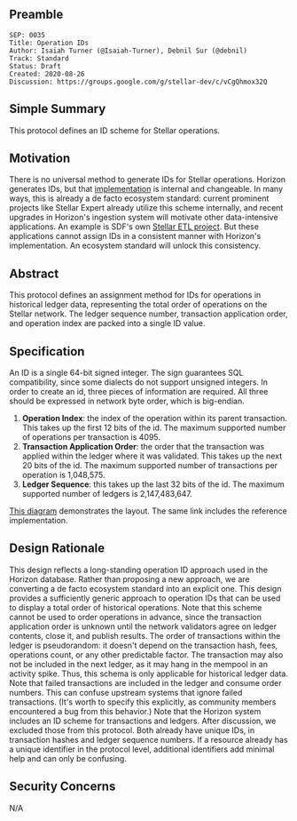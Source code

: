 ## Preamble

```
SEP: 0035
Title: Operation IDs
Author: Isaiah Turner (@Isaiah-Turner), Debnil Sur (@debnil) 
Track: Standard
Status: Draft
Created: 2020-08-26
Discussion: https://groups.google.com/g/stellar-dev/c/vCgQhmox32Q
```

## Simple Summary
This protocol defines an ID scheme for Stellar operations.

## Motivation
There is no universal method to generate IDs for Stellar operations. Horizon generates IDs, but that [implementation](https://github.com/stellar/go/blob/master/services/horizon/internal/toid/main.go) is internal and changeable. In many ways, this is already a de facto ecosystem standard: current prominent projects like Stellar Expert already utilize this scheme internally, and recent upgrades in Horizon's ingestion system will motivate other data-intensive applications. An example is SDF's own [Stellar ETL project](https://github.com/stellar/stellar-etl). But these applications cannot assign IDs in a consistent manner with Horizon's implementation. An ecosystem standard will unlock this consistency.

## Abstract
This protocol defines an assignment method for IDs for operations in historical ledger data, representing the total order of operations on the Stellar network. The ledger sequence number, transaction application order, and operation index are packed into a single ID value.

## Specification
An ID is a single 64-bit signed integer. The sign guarantees SQL compatibility, since some dialects do not support unsigned integers.
In order to create an id, three pieces of information are required. All three should be expressed in network byte order, which is big-endian. 
1. **Operation Index**: the index of the operation within its parent transaction. This takes up the first 12 bits of the id. The maximum supported number of operations per transaction is 4095.
2. **Transaction Application Order**: the order that the transaction was applied within the ledger where it was validated. This takes up the next 20 bits of the id. The maximum supported number of transactions per operation is 1,048,575.
3. **Ledger Sequence**: this takes up the last 32 bits of the id. The maximum supported number of ledgers is 2,147,483,647.

[This diagram](https://github.com/stellar/go/blob/master/services/horizon/internal/toid/main.go#L22-L28) demonstrates the layout. The same link includes the reference implementation.

## Design Rationale
This design reflects a long-standing operation ID approach used in the Horizon database. Rather than proposing a new approach, we are converting a de facto ecosystem standard into an explicit one. This design provides a sufficiently generic approach to operation IDs that can be used to display a total order of historical operations.
Note that this scheme cannot be used to order operations in advance, since the transaction application order is unknown until the network validators agree on ledger contents, close it, and publish results. The order of transactions within the ledger is pseudorandom: it doesn't depend on the transaction hash, fees, operations count, or any other predictable factor. The transaction may also not be included in the next ledger, as it may hang in the mempool in an activity spike. Thus, this schema is only applicable for historical ledger data.
Note that failed transactions are included in the ledger and consume order numbers. This can confuse upstream systems that ignore failed transactions. (It's worth to specify this explicitly, as community members encountered a bug from this behavior.)
Note that the Horizon system includes an ID scheme for transactions and ledgers. After discussion, we excluded those from this protocol. Both already have unique IDs, in transaction hashes and ledger sequence numbers. If a resource already has a unique identifier in the protocol level, additional identifiers add minimal help and can only be confusing. 

## Security Concerns
N/A